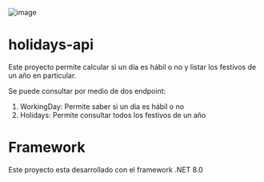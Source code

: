 ![image](https://github.com/aaicardi/holidays-api/assets/4039351/c802f91f-cbaf-40d0-a221-7a074ff208fb)

# holidays-api
Este proyecto permite calcular si un día es hábil o no y listar los festivos de un año en particular.

Se puede consultar por medio de dos endpoint:
1. WorkingDay: Permite saber si un día es hábil o no
2. Holidays: Permite consultar todos los festivos de un año
# Framework
Este proyecto esta desarrollado con el framework .NET 8.0 
